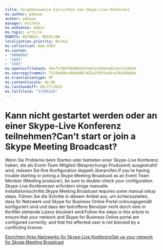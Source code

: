 ```yaml
---
title: Vorgehensweise Einrichten von Skype-Live Konferenz
ms.author: pebaum
author: pebaum
manager: mnirkhe
ms.audience: Admin
ms.topic: article
ROBOTS: NOINDEX, NOFOLLOW
localization_priority: Normal
ms.collection: Adm_O365
ms.custom:
- "9000058"
- "2655"
- "1563"
ms.openlocfilehash: 94ef1f8479b0056347e632c8993ad2c6c612602d
ms.sourcegitcommit: 7232b48bcd8bb9867d52a2f055a46ce76a58b8da
ms.translationtype: MT
ms.contentlocale: de-DE
ms.lasthandoff: 09/27/2019
ms.locfileid: "37305226"
---
```

# <a name="cant-start-or-join-a-skype-meeting-broadcast"></a><span data-ttu-id="9387f-102">Kann nicht gestartet werden oder an einer Skype-Live Konferenz teilnehmen?</span><span class="sxs-lookup"><span data-stu-id="9387f-102">Can't start or join a Skype Meeting Broadcast?</span></span>

<span data-ttu-id="9387f-103">Wenn Sie Probleme beim Starten oder beitreten einer Skype-Live Konferenz haben, die als Event-Team Mitglied (Besprechungs Produzent) ausgestrahlt wird, müssen Sie Ihre Konfiguration doppelt überprüfen.</span><span class="sxs-lookup"><span data-stu-id="9387f-103">If you're having trouble starting or joining a Skype Meeting Broadcast as an Event Team Member (Meeting producer), be sure to double-check your configuration.</span></span> <span data-ttu-id="9387f-104">Skype-Live Konferenzen erfordern einige manuelle Installationsschritte.</span><span class="sxs-lookup"><span data-stu-id="9387f-104">Skype Meeting Broadcast requires some manual setup steps.</span></span> <span data-ttu-id="9387f-105">Führen Sie die Schritte in diesem Artikel aus, um sicherzustellen, dass Ihr Netzwerk und Skype for Business Online Portal ordnungsgemäß konfiguriert sind und dass der betroffene Benutzer nicht durch eine in Konflikt stehende Lizenz blockiert wird:</span><span class="sxs-lookup"><span data-stu-id="9387f-105">Follow the steps in this article to ensure that your network and Skype for Business Online portal are configured correctly, and that the affected user is not blocked by a conflicting license:</span></span>

[<span data-ttu-id="9387f-106">Einrichten Ihres Netzwerks für Skype-Live Konferenz</span><span class="sxs-lookup"><span data-stu-id="9387f-106">Set up your network for Skype Meeting Broadcast</span></span>](https://docs.microsoft.com/SkypeForBusiness/set-up-your-network-for-skype-meeting-broadcast/set-up-your-network-for-skype-meeting-broadcast)